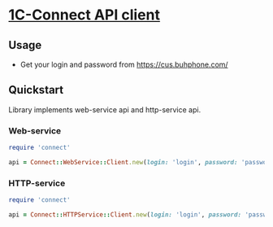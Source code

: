 # [1C-Connect API client](https://1c-connect.atlassian.net/wiki/spaces/PUBLIC/pages/979042378)

## Usage

* Get your login and password from https://cus.buhphone.com/

## Quickstart

Library implements web-service api and http-service api.

### Web-service

```rb
require 'connect'

api = Connect::WebService::Client.new(login: 'login', password: 'password')
```

### HTTP-service

```rb
require 'connect'

api = Connect::HTTPService::Client.new(login: 'login', password: 'password')
```
